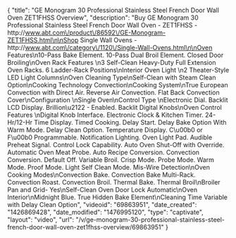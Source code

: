 {
    "title": "GE Monogram 30 Professional Stainless Steel French Door Wall Oven ZET1FHSS Overview",
    "description": "Buy GE Monogram 30 Professional Stainless Steel French Door Wall Oven - ZET1FHSS -http:\/\/www.abt.com\/product\/86592\/GE-Monogram-ZET1FHSS.html\n\nShop Single Wall Ovens - http:\/\/www.abt.com\/category\/1120\/Single-Wall-Ovens.html\n\nOven Features\n10-Pass Bake Element. 10-Pass Dual Broil Element. Closed Door Broiling\nOven Rack Features \n3 Self-Clean Heavy-Duty Full Extension Oven Racks. 6 Ladder-Rack Positions\nInterior Oven Light \n2 Theater-Style LED Light Columns\nOven Cleaning Type\nSelf-Clean with Steam Clean Option\nCooking Technology Convection\nCooking System\nTrue European Convection with Direct Air. Reverse Air Convection. Flat Back Convection Cover\nConfiguration \nSingle Oven\nControl Type \nElectronic Dial. Backlit LCD Display. Brillion\u2122 - Enabled. Backlit Digital Knobs\nOven Control Features \nDigital Knob Interface. Electronic Clock & Kitchen Timer. 24-Hr\/12-Hr Time Display. Timed Cooking. Delay Start. Delay Bake Option With Warm Mode. Delay Clean Option. Temperature Display. C\u00b0 or F\u00b0 Programmable. Notification Lighting. Oven Light Pad. Audible Preheat Signal. Control Lock Capability. Auto Oven Shut-Off with Override. Automatic Oven Meat Probe. Auto Recipe Conversion. Convection Conversion. Default Off. Variable Broil. Crisp Mode. Probe Mode. Warm Mode. Proof Mode. Light Self Clean Mode. Mis-Wire Detection\nOven Cooking Modes\nConvection Bake. Convection Bake Multi-Rack. Convection Roast. Convection Broil. Thermal Bake. Thermal Broil\nBroiler Pan and Grid- Yes\nSelf-Clean Oven Door Lock Automatic\nOven Interior\nMidnight Blue. True Hidden Bake Element\nCleaning Time Variable with Delay Clean Option",
    "videoid": "69863951",
    "date_created": "1426869428",
    "date_modified": "1476995120",
    "type": "captivate",
    "layout": "video",
    "url": "\/v\/ge-monogram-30-professional-stainless-steel-french-door-wall-oven-zet1fhss-overview\/69863951"
}